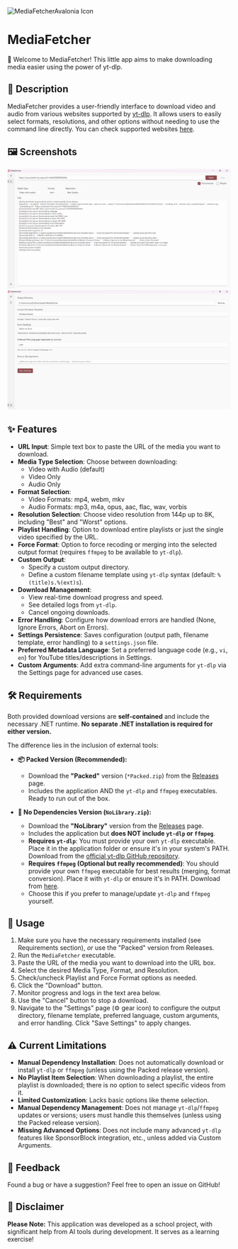 <img src="Assets/MediaFetcher.ico" alt="MediaFetcherAvalonia Icon" width="64"/>

# MediaFetcher

👋 Welcome to MediaFetcher! This little app aims to make downloading media easier using the power of yt-dlp.

## 📝 Description

MediaFetcher provides a user-friendly interface to download video and audio from various websites supported by [yt-dlp](https://github.com/yt-dlp/yt-dlp).
It allows users to easily select formats, resolutions, and other options without needing to use the command line directly.
You can check supported websites [here](https://github.com/yt-dlp/yt-dlp/blob/master/supportedsites.md).

## 🖼️ Screenshots

![Application Screenshot 1](Assets/screenshot1.png)
![Application Screenshot 2](Assets/screenshot2.png)

## ✨ Features

* **URL Input**: Simple text box to paste the URL of the media you want to download.
* **Media Type Selection**: Choose between downloading:
  * Video with Audio (default)
  * Video Only
  * Audio Only
* **Format Selection**:
  * Video Formats: mp4, webm, mkv
  * Audio Formats: mp3, m4a, opus, aac, flac, wav, vorbis
* **Resolution Selection**: Choose video resolution from 144p up to 8K, including "Best" and "Worst" options.
* **Playlist Handling**: Option to download entire playlists or just the single video specified by the URL.
* **Force Format**: Option to force recoding or merging into the selected output format (requires `ffmpeg` to be available to `yt-dlp`).
* **Custom Output**:
  * Specify a custom output directory.
  * Define a custom filename template using `yt-dlp` syntax (default: `%(title)s.%(ext)s`).
* **Download Management**:
  * View real-time download progress and speed.
  * See detailed logs from `yt-dlp`.
  * Cancel ongoing downloads.
* **Error Handling**: Configure how download errors are handled (None, Ignore Errors, Abort on Errors).
* **Settings Persistence**: Saves configuration (output path, filename template, error handling) to a `settings.json` file.
* **Preferred Metadata Language**: Set a preferred language code (e.g., `vi`, `en`) for YouTube titles/descriptions in Settings.
* **Custom Arguments**: Add extra command-line arguments for `yt-dlp` via the Settings page for advanced use cases.

## 🛠️ Requirements

Both provided download versions are **self-contained** and include the necessary .NET runtime. **No separate .NET installation is required for either version.**

The difference lies in the inclusion of external tools:

* **📦 Packed Version (Recommended):**
  * Download the **"Packed"** version (`*Packed.zip`) from the [Releases](https://github.com/lotusify/MediaFetcherAvalonia/releases/latest) page.
  * Includes the application AND the `yt-dlp` and `ffmpeg` executables. Ready to run out of the box.

* **💨 No Dependencies Version (`NoLibrary.zip`):**
  * Download the **"NoLibrary"** version from the [Releases](https://github.com/lotusify/MediaFetcherAvalonia/releases/latest) page.
  * Includes the application but **does NOT include `yt-dlp` or `ffmpeg`**.
  * **Requires `yt-dlp`**: You must provide your own `yt-dlp` executable. Place it in the application folder or ensure it's in your system's PATH. Download from the [official yt-dlp GitHub repository](https://github.com/yt-dlp/yt-dlp).
  * **Requires `ffmpeg` (Optional but really recommended)**: You should provide your own `ffmpeg` executable for best results (merging, format conversion). Place it with `yt-dlp` or ensure it's in PATH. Download from [here](https://ffmpeg.org/download.html).
  * Choose this if you prefer to manage/update `yt-dlp` and `ffmpeg` yourself.

## 🚀 Usage

1.  Make sure you have the necessary requirements installed (see Requirements section), *or* use the "Packed" version from Releases.
2.  Run the `MediaFetcher` executable.
3.  Paste the URL of the media you want to download into the URL box.
4.  Select the desired Media Type, Format, and Resolution.
5.  Check/uncheck Playlist and Force Format options as needed.
6.  Click the "Download" button.
7.  Monitor progress and logs in the text area below.
8.  Use the "Cancel" button to stop a download.
9.  Navigate to the "Settings" page (⚙️ gear icon) to configure the output directory, filename template, preferred language, custom arguments, and error handling. Click "Save Settings" to apply changes.

## ⚠️ Current Limitations

* **Manual Dependency Installation**: Does not automatically download or install `yt-dlp` or `ffmpeg` (unless using the Packed release version).
* **No Playlist Item Selection**: When downloading a playlist, the entire playlist is downloaded; there is no option to select specific videos from it.
* **Limited Customization**: Lacks basic options like theme selection.
* **Manual Dependency Management**: Does not manage `yt-dlp`/`ffmpeg` updates or versions; users must handle this themselves (unless using the Packed release version).
* **Missing Advanced Options**: Does not include many advanced `yt-dlp` features like SponsorBlock integration, etc., unless added via Custom Arguments.

## 🤔 Feedback

Found a bug or have a suggestion? Feel free to open an issue on GitHub!

## 🙏 Disclaimer

**Please Note:** This application was developed as a school project, with significant help from AI tools during development. It serves as a learning exercise!
